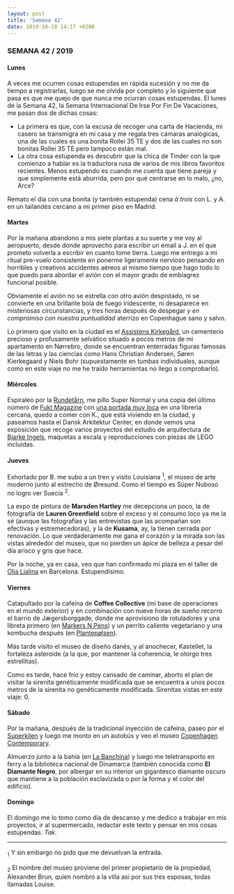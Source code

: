 ```yaml
---
layout: post
title: 'Semana 42'
date: 2019-10-18 14:17 +0200
---
```


### SEMANA 42 / 2019

#### Lunes


A veces me ocurren cosas estupendas en rápida sucesión y no me da tiempo a registrarlas, luego se me olvida por completo y lo siguiente que pasa es que me quejo de que nunca me ocurran cosas estupendas. El lunes de la Semana 42, la Semana Internacional De Irse Por Fin De Vacaciones, me pasan dos de dichas cosas: 

<!-- more -->

* La primera es que, con la excusa de recoger una carta de Hacienda, mi casero se transmigra en mi casa  y me regala tres cámaras analógicas, una de las cuales es una bonita Rollei 35 TE y dos de las cuales no son bonitas Rollei 35 TE pero tampoco están mal.
* La otra cosa estupenda es descubrir que la chica de Tinder con la que comienzo a hablar es la traductora rusa de varios de mis libros favoritos recientes. Menos estupendo es cuando me cuenta que tiene pareja y que simplemente está aburrida, pero por qué centrarse en lo malo, ¿no, Arce?  

Remato el día con una bonita (y también estupenda) cena <em>à trois</em> con L. y A. en un tailandés cercano a mi primer piso en Madrid.

#### Martes

Por la mañana abandono a mis siete plantas a su suerte y me voy al aeropuerto,
desde donde aprovecho para escribir un email a J. en el que prometo volverla a
escribir en cuanto tome tierra. Luego me entrego a mi ritual pre-vuelo
consistente en ponerme ligeramente nervioso pensando en horribles y creativos
accidentes aéreos al mismo tiempo que hago todo lo que puedo para abordar el
avión con el mayor grado de embiagrez funcional posible.
    
Obviamente el avión no se estrella con otro avión despistado, ni se convierte
en una brillante bola de fuego iridescente, ni desaparece en misteriosas
circunstancias, y tres horas después de despegar <em>y en compromiso con nuestra
puntualidad</em> aterrizo en Copenhague sano y salvo. 

Lo primero que visito en la ciudad es el <a href="https://en.wikipedia.org/wiki/Assistens_Cemetery_(Copenhagen)">Assistens
Kirkegård</a>, un cementerio precioso y profusamente selvático situado a pocos
metros de mi apartamento en Nørrebro, donde se encuentran enterradas figuras
famosas de las letras y las ciencias como Hans Christian Andersen, Søren
Kierkegaard y Niels Bohr (supuestamente en tumbas individuales, aunque como en
este viaje no me he traído herramientas no llego a comprobarlo).

#### Miércoles

Espiraleo por la <a href="https://en.wikipedia.org/wiki/Rundetaarn">Rundetårn</a>, me pillo Super Normal y una copia del último número de <a href="https://www.fuktmagazine.com">Fukt Magazine</a> con <a href="https://www.instagram.com/p/B2W2X3wiV97">una portada muy loca</a> en una librería cercana, quedo a comer con K., que está viviendo en la ciudad, y paseamos hasta el Dansk Arkitektur Center, en donde vemos una exposición que recoge varios proyectos del estudio de arquitectura de <a href="https://big.dk">Bjarke Ingels</a>, maquetas a escala y reproducciones con piezas de LEGO incluidas.

#### Jueves

Exhortado por B. me subo a un tren y visito Louisiana <sup>1</sup>, el museo de arte moderno junto al estrecho de Øresund. Como el tiempo es Súper Nuboso no logro ver Suecia <sup>2</sup>.

La expo de pintura de **Marsden Hartley** me decepciona un poco, la de
fotografía de **Lauren Greenfield** sobre el exceso y el consumo loco ya me la
sé (aunque las fotografías y las entrevistas que las acompañan son efectivas
    y estremecedoras), y la de **Kusama**, ay, la tienen cerrada por renovación. Lo
que verdaderamente me gana el corazón y la mirada son las vistas alrededor del
museo, que no pierden un ápice de belleza a pesar del día arisco y gris que
hace.

Por la noche, ya en casa, veo que han confirmado mi plaza en el taller de <a href="http://art.teleportacia.org">Olia
Lialina</a> en Barcelona. Estupendísimo.

#### Viernes

Catapultado por la cafeína de **Coffee Collective** (mi base de operaciones en el mundo exterior) y en combinación con nueve horas de sueño recorro el barrio de Jægersborggade, donde me aprovisiono de rotuladores y una
libreta primero (en <a href="https://www.markersnpens.dk">Markers N Pens</a>) y un perrito caliente vegetariano y una kombucha después (en <a href="https://www.plantepolsen.dk">Plantepølsen</a>).

Más tarde visito el museo de diseño danés, y al anochecer, Kastellet, la fortaleza asteroide (a la que, por mantener la coherencia, le otorgo tres estrellitas).

Como es tarde, hace frío y estoy cansado de caminar, aborto el plan de visitar la sirenita genéticamente modificada que se encuentra a unos pocos metros de la sirenita no genéticamente modificada. Sirenitas vistas en este viaje: 0.

#### Sábado

Por la mañana, después de la tradicional inyección de cafeína, paseo por el <a href="https://en.wikipedia.org/wiki/Superkilen">Superkilen</a> y luego me monto en un autobús y veo el museo <a href="https://copenhagencontemporary.org/en">Copenhagen Contemporary</a>.

Almuerzo junto a la bahía (en <a href="https://www.labanchina.dk">La Banchina</a>) y luego me teletransporto en ferry a la biblioteca nacional de Dinamarca (también conocida como **El Diamante Negro**, por albergar en su interior un gigantesco diamante oscuro que mantiene a la población esclavizada o por la forma y el color del edificio).

#### Domingo

El domingo me lo tomo como día de descanso y me dedico a trabajar en mis
proyectos, ir al supermercado, redactar este texto y pensar en mis cosas
estupendas. <em>Tak</em>.

---

<div class="footnotes">
<p><sub>1</sub> Y sin embargo no pido que me devuelvan la entrada.</p> 
<p><sub>2</sub> El nombre del museo proviene del primer propietario de la propiedad, Alexander Brun, quien nombró a la villa así por sus tres esposas, todas llamadas Louise.</p> 
</div>
